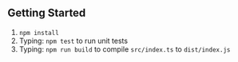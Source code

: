## Getting Started 

1. `npm install`
2. Typing: `npm test` to run unit tests
2. Typing: `npm run build` to compile `src/index.ts` to `dist/index.js`
